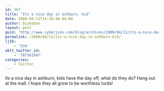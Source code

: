 ```yaml
---
id: 367
title: "Its a nice day in ashburn, kid"
date: 2008-04-11T14:28:48-04:00
author: DizkoDan
layout: post
guid: 'http://www.cyberjunx.com/blog/archives/2008/04/11/its-a-nice-day-in-ashburn-kid/'
permalink: /2008/04/11/its-a-nice-day-in-ashburn-kid/
ljID:
    - '534'
aktt_twitter_id:
    - '787361947'
categories:
    - Twitter
---
```


Its a nice day in ashburn, kids have the day off, what do they do? Hang out at the mall. I hope they all grow to be worthless turds!